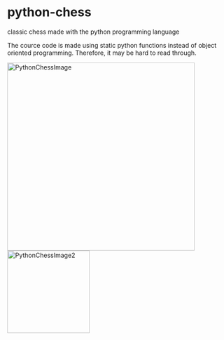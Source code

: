 # python-chess
classic chess made with the python programming language

The cource code is made using static python functions instead of object oriented programming. Therefore, it may be hard to read through.

<img width="428" alt="PythonChessImage" src="https://user-images.githubusercontent.com/46638829/180697160-c1c517c7-81e3-496a-9e6d-4d8c5fefb487.png">
<img width="188" alt="PythonChessImage2" src="https://user-images.githubusercontent.com/46638829/180697164-ad2e56c2-6544-4d34-9050-57dff19ce13f.png">
